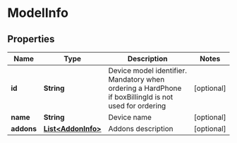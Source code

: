 
# ModelInfo

## Properties
Name | Type | Description | Notes
------------ | ------------- | ------------- | -------------
**id** | **String** | Device model identifier. Mandatory when ordering a HardPhone if boxBillingId is not used for ordering |  [optional]
**name** | **String** | Device name |  [optional]
**addons** | [**List&lt;AddonInfo&gt;**](AddonInfo.md) | Addons description |  [optional]



